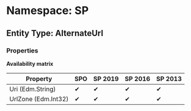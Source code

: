 # Namespace: SP

## Entity Type: AlternateUrl

### Properties

**Availability matrix**

Property | SPO | SP 2019 | SP 2016 | SP 2013
----------|-----|---------|---------|--------
Uri (Edm.String) | ✔ | ✔ | ✔ | ✔
UrlZone (Edm.Int32) | ✔ | ✔ | ✔ | ✔

